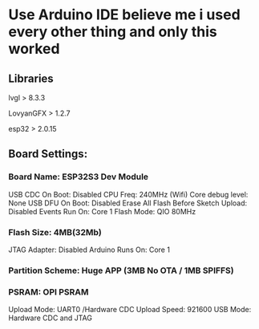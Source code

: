 # Use Arduino IDE believe me i used every other thing and only this worked
## Libraries 
lvgl > 8.3.3

LovyanGFX > 1.2.7

esp32 > 2.0.15

## Board Settings:

### Board Name: ESP32S3 Dev Module
USB CDC On Boot: Disabled
CPU Freq: 240MHz (Wifi)
Core debug level: None
USB DFU On Boot: Disabled
Erase All Flash Before Sketch Upload: Disabled
Events Run On: Core 1
Flash Mode: QIO 80MHz
### Flash Size: 4MB(32Mb)
JTAG Adapter: Disabled
Arduino Runs On: Core 1
### Partition Scheme: Huge APP (3MB No OTA / 1MB SPIFFS)
### PSRAM: OPI PSRAM
Upload Mode: UART0 /Hardware CDC
Upload Speed: 921600
USB Mode: Hardware CDC and JTAG